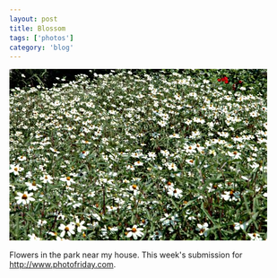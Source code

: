 ```yaml
---
layout: post
title: Blossom
tags: ['photos']
category: 'blog'
---
```


![Blossom :: Nikon D70 : 1/50s : f/29 : ISO 200](/media/2004/09/blossom.jpg)

Flowers in the park near my house. This week's submission for <http://www.photofriday.com>.

